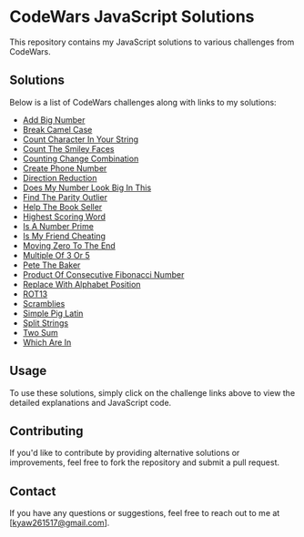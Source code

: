 # CodeWars JavaScript Solutions

This repository contains my JavaScript solutions to various challenges from CodeWars.

## Solutions

Below is a list of CodeWars challenges along with links to my solutions:

- [Add Big Number](./add-big-numbers.js)
- [Break Camel Case](./break-camel-case.js)
- [Count Character In Your String](./count-character-in-your-string.js)
- [Count The Smiley Faces](./count-the-smiley-faces.js)
- [Counting Change Combination](./counting-change-combination.js)
- [Create Phone Number](./create-phone-number.js)
- [Direction Reduction](./direction-reduction.js)
- [Does My Number Look Big In This](./does-my-number-look-big-in-this.js)
- [Find The Parity Outlier](./find-the-parity-outlier.js)
- [Help The Book Seller](./help-the-book-seller.js)
- [Highest Scoring Word](./highest-scoring-word.js)
- [Is A Number Prime](./is-a-number-prime.js)
- [Is My Friend Cheating](./is-my-friend-cheating.js)
- [Moving Zero To The End](./moving-zero-to-the-end.js)
- [Multiple Of 3 Or 5](./multiple-of-3-or-5.js)
- [Pete The Baker](./pete-the-baker.js)
- [Product Of Consecutive Fibonacci Number](./product-of-consecutive-fibo-number.js)
- [Replace With Alphabet Position](./replace-with-alphabet-position.js)
- [ROT13](./rot13.js)
- [Scramblies](./scramblies.js)
- [Simple Pig Latin](./simple-pig-latin.js)
- [Split Strings](./split-strings.js)
- [Two Sum](./two-sum.js)
- [Which Are In](./which-are-in.js)

## Usage

To use these solutions, simply click on the challenge links above to view the detailed explanations and JavaScript code.

## Contributing

If you'd like to contribute by providing alternative solutions or improvements, feel free to fork the repository and submit a pull request.

## Contact

If you have any questions or suggestions, feel free to reach out to me at [kyaw261517@gmail.com].
